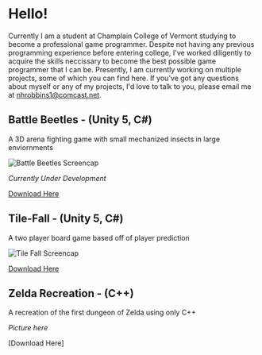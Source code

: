 # **Hello!**

Currently I am a student at Champlain College of Vermont studying to become a professional game programmer. Despite not having any previous programming experience before entering college, I've worked diligently to acquire the skills neccissary to become the best possible game programmer that I can be. Presently, I am currently working on multiple projects, some of which you can find here. If you've got any questions about myself or any of my projects, I'd love to talk to you, please email me at nhrobbins1@comcast.net.





## **Battle Beetles - (Unity 5, C#)**
A 3D arena fighting game with small mechanized insects in large enviornments

![Battle Beetles Screencap](https://telden.github.io/images/BattleBeetlesScreencap.png)


*Currently Under Development*

[Download Here](https://github.com/Telden/Battle-Beetles.git)


## **Tile-Fall - (Unity 5, C#)**
A two player board game based off of player prediction

![Tile Fall Screencap](https://telden.github.io/images/Tilefallscreencap.png)


[Download Here](https://github.com/Telden/Tile-Fall.git)


## **Zelda Recreation - (C++)** 
A recreation of the first dungeon of Zelda using only C++


*Picture here*

[Download Here]


